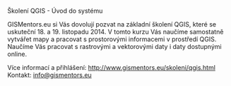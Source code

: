 Školení QGIS - Úvod do systému

GISMentors.eu si Vás dovolují pozvat na základní školení QGIS, které se
uskuteční 18. a 19. listopadu 2014.  V tomto kurzu Vás naučíme samostatně
vytvářet mapy a pracovat s prostorovými informacemi v prostředí QGIS. Naučíme
Vás pracovat s rastrovými a vektorovými daty i daty dostupnými online.

Více informací a přihlášení: http://www.gismentors.eu/skoleni/qgis.html
Kontakt: info@gismentors.eu

